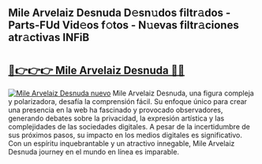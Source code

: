 ## Mile Arvelaiz Desnuda D𝚎sn𝚞dos filtr𝚊dos - Parts-FUd Vid𝚎os f𝚘tos - N𝚞evas filtr𝚊ciones atr𝚊ctivas INFiB

# <h2><a href="http://mb41tk.tromn.icu/?c=Mile+Arvelaiz+Desnuda">🔗👉👉👉 Mile Arvelaiz Desnuda 🔗🔗</a></h2>

[![Mile Arvelaiz Desnuda nuevo](https://i.imgur.com/pEAQMta.gif)](http://mb41tk.tromn.icu/?c=Mile+Arvelaiz+Desnuda)
Mile Arvelaiz Desnuda, una figura compleja y polarizadora, desafía la comprensión fácil. Su enfoque único para crear una presencia en la web ha fascinado y provocado observadores, generando debates sobre la privacidad, la expresión artística y las complejidades de las sociedades digitales. A pesar de la incertidumbre de sus próximos pasos, su impacto en los medios digitales es significativo. Con un espíritu inquebrantable y un atractivo innegable, Mile Arvelaiz Desnuda journey en el mundo en línea es imparable.
